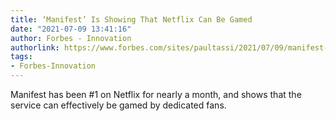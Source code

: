 ```yaml
---
title: ‘Manifest’ Is Showing That Netflix Can Be Gamed
date: "2021-07-09 13:41:16"
author: Forbes - Innovation
authorlink: https://www.forbes.com/sites/paultassi/2021/07/09/manifest-is-showing-that-netflix-can-be-gamed/
tags:
- Forbes-Innovation
---
```

Manifest has been #1 on Netflix for nearly a month, and shows that the service can effectively be gamed by dedicated fans.